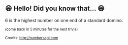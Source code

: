 ## :smile: Hello! Did you know that... :smile:
6 is the highest number on one end of a standard domino.

<sup>(come back in 5 minutes for the next trivia)</sup>


<sup>Credits: http://numbersapi.com</sup>
